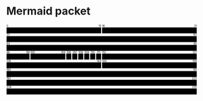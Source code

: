 # Mermaid packet

<svg id="mermaid" width="100%" xmlns="http://www.w3.org/2000/svg" viewBox="0 0 1026 391" style="max-width: 1026px;" role="graphics-document document" aria-roledescription="packet"><style>#mermaid{font-family:"trebuchet ms",verdana,arial,sans-serif;font-size:16px;fill:#333;}@keyframes edge-animation-frame{from{stroke-dashoffset:0;}}@keyframes dash{to{stroke-dashoffset:0;}}#mermaid .edge-animation-slow{stroke-dasharray:9,5!important;stroke-dashoffset:900;animation:dash 50s linear infinite;stroke-linecap:round;}#mermaid .edge-animation-fast{stroke-dasharray:9,5!important;stroke-dashoffset:900;animation:dash 20s linear infinite;stroke-linecap:round;}#mermaid .error-icon{fill:#552222;}#mermaid .error-text{fill:#552222;stroke:#552222;}#mermaid .edge-thickness-normal{stroke-width:1px;}#mermaid .edge-thickness-thick{stroke-width:3.5px;}#mermaid .edge-pattern-solid{stroke-dasharray:0;}#mermaid .edge-thickness-invisible{stroke-width:0;fill:none;}#mermaid .edge-pattern-dashed{stroke-dasharray:3;}#mermaid .edge-pattern-dotted{stroke-dasharray:2;}#mermaid .marker{fill:#333333;stroke:#333333;}#mermaid .marker.cross{stroke:#333333;}#mermaid svg{font-family:"trebuchet ms",verdana,arial,sans-serif;font-size:16px;}#mermaid p{margin:0;}#mermaid .packetByte{font-size:10px;}#mermaid .packetByte.start{fill:black;}#mermaid .packetByte.end{fill:black;}#mermaid .packetLabel{fill:black;font-size:12px;}#mermaid .packetTitle{fill:black;font-size:14px;}#mermaid .packetBlock{stroke:black;stroke-width:1;fill:#efefef;}#mermaid :root{--mermaid-font-family:"trebuchet ms",verdana,arial,sans-serif;}</style><g></g><g><rect x="1" y="15" width="507" height="32" class="packetBlock"></rect><text x="254.5" y="31" class="packetLabel" dominant-baseline="middle" text-anchor="middle">Source Port</text><text x="1" y="13" class="packetByte start" dominant-baseline="auto" text-anchor="start">0</text><text x="508" y="13" class="packetByte end" dominant-baseline="auto" text-anchor="end">15</text><rect x="513" y="15" width="507" height="32" class="packetBlock"></rect><text x="766.5" y="31" class="packetLabel" dominant-baseline="middle" text-anchor="middle">Destination Port</text><text x="513" y="13" class="packetByte start" dominant-baseline="auto" text-anchor="start">16</text><text x="1020" y="13" class="packetByte end" dominant-baseline="auto" text-anchor="end">31</text></g><g><rect x="1" y="62" width="1019" height="32" class="packetBlock"></rect><text x="510.5" y="78" class="packetLabel" dominant-baseline="middle" text-anchor="middle">Sequence Number</text><text x="1" y="60" class="packetByte start" dominant-baseline="auto" text-anchor="start">32</text><text x="1020" y="60" class="packetByte end" dominant-baseline="auto" text-anchor="end">63</text></g><g><rect x="1" y="109" width="1019" height="32" class="packetBlock"></rect><text x="510.5" y="125" class="packetLabel" dominant-baseline="middle" text-anchor="middle">Acknowledgment Number</text><text x="1" y="107" class="packetByte start" dominant-baseline="auto" text-anchor="start">64</text><text x="1020" y="107" class="packetByte end" dominant-baseline="auto" text-anchor="end">95</text></g><g><rect x="1" y="156" width="123" height="32" class="packetBlock"></rect><text x="62.5" y="172" class="packetLabel" dominant-baseline="middle" text-anchor="middle">Data Offset</text><text x="1" y="154" class="packetByte start" dominant-baseline="auto" text-anchor="start">96</text><text x="124" y="154" class="packetByte end" dominant-baseline="auto" text-anchor="end">99</text><rect x="129" y="156" width="187" height="32" class="packetBlock"></rect><text x="222.5" y="172" class="packetLabel" dominant-baseline="middle" text-anchor="middle">Reserved</text><text x="129" y="154" class="packetByte start" dominant-baseline="auto" text-anchor="start">100</text><text x="316" y="154" class="packetByte end" dominant-baseline="auto" text-anchor="end">105</text><rect x="321" y="156" width="27" height="32" class="packetBlock"></rect><text x="334.5" y="172" class="packetLabel" dominant-baseline="middle" text-anchor="middle">URG</text><text x="334.5" y="154" class="packetByte start" dominant-baseline="auto" text-anchor="middle">106</text><rect x="353" y="156" width="27" height="32" class="packetBlock"></rect><text x="366.5" y="172" class="packetLabel" dominant-baseline="middle" text-anchor="middle">ACK</text><text x="366.5" y="154" class="packetByte start" dominant-baseline="auto" text-anchor="middle">107</text><rect x="385" y="156" width="27" height="32" class="packetBlock"></rect><text x="398.5" y="172" class="packetLabel" dominant-baseline="middle" text-anchor="middle">PSH</text><text x="398.5" y="154" class="packetByte start" dominant-baseline="auto" text-anchor="middle">108</text><rect x="417" y="156" width="27" height="32" class="packetBlock"></rect><text x="430.5" y="172" class="packetLabel" dominant-baseline="middle" text-anchor="middle">RST</text><text x="430.5" y="154" class="packetByte start" dominant-baseline="auto" text-anchor="middle">109</text><rect x="449" y="156" width="27" height="32" class="packetBlock"></rect><text x="462.5" y="172" class="packetLabel" dominant-baseline="middle" text-anchor="middle">SYN</text><text x="462.5" y="154" class="packetByte start" dominant-baseline="auto" text-anchor="middle">110</text><rect x="481" y="156" width="27" height="32" class="packetBlock"></rect><text x="494.5" y="172" class="packetLabel" dominant-baseline="middle" text-anchor="middle">FIN</text><text x="494.5" y="154" class="packetByte start" dominant-baseline="auto" text-anchor="middle">111</text><rect x="513" y="156" width="507" height="32" class="packetBlock"></rect><text x="766.5" y="172" class="packetLabel" dominant-baseline="middle" text-anchor="middle">Window</text><text x="513" y="154" class="packetByte start" dominant-baseline="auto" text-anchor="start">112</text><text x="1020" y="154" class="packetByte end" dominant-baseline="auto" text-anchor="end">127</text></g><g><rect x="1" y="203" width="507" height="32" class="packetBlock"></rect><text x="254.5" y="219" class="packetLabel" dominant-baseline="middle" text-anchor="middle">Checksum</text><text x="1" y="201" class="packetByte start" dominant-baseline="auto" text-anchor="start">128</text><text x="508" y="201" class="packetByte end" dominant-baseline="auto" text-anchor="end">143</text><rect x="513" y="203" width="507" height="32" class="packetBlock"></rect><text x="766.5" y="219" class="packetLabel" dominant-baseline="middle" text-anchor="middle">Urgent Pointer</text><text x="513" y="201" class="packetByte start" dominant-baseline="auto" text-anchor="start">144</text><text x="1020" y="201" class="packetByte end" dominant-baseline="auto" text-anchor="end">159</text></g><g><rect x="1" y="250" width="1019" height="32" class="packetBlock"></rect><text x="510.5" y="266" class="packetLabel" dominant-baseline="middle" text-anchor="middle">(Options and Padding)</text><text x="1" y="248" class="packetByte start" dominant-baseline="auto" text-anchor="start">160</text><text x="1020" y="248" class="packetByte end" dominant-baseline="auto" text-anchor="end">191</text></g><g><rect x="1" y="297" width="1019" height="32" class="packetBlock"></rect><text x="510.5" y="313" class="packetLabel" dominant-baseline="middle" text-anchor="middle">Data (variable length)</text><text x="1" y="295" class="packetByte start" dominant-baseline="auto" text-anchor="start">192</text><text x="1020" y="295" class="packetByte end" dominant-baseline="auto" text-anchor="end">223</text></g><g><rect x="1" y="344" width="1019" height="32" class="packetBlock"></rect><text x="510.5" y="360" class="packetLabel" dominant-baseline="middle" text-anchor="middle">Data (variable length)</text><text x="1" y="342" class="packetByte start" dominant-baseline="auto" text-anchor="start">224</text><text x="1020" y="342" class="packetByte end" dominant-baseline="auto" text-anchor="end">255</text></g><text x="513" y="367.5" dominant-baseline="middle" text-anchor="middle" class="packetTitle"></text></svg>
